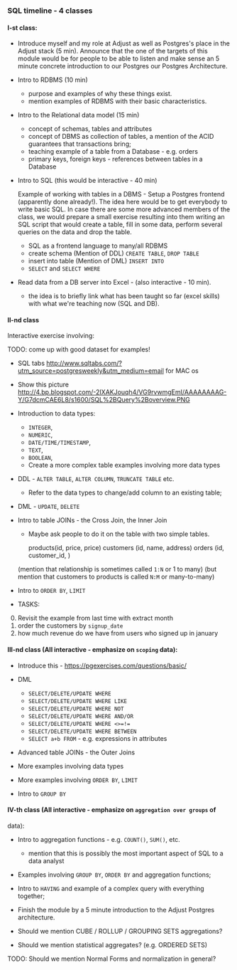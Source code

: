 ### SQL timeline - 4 classes

#### I-st class:

* Introduce myself and my role at Adjust as well as Postgres's place in the
  Adjust stack (5 min). Announce that the one of the targets of this module
  would be for people to be able to listen and make sense an 5 minute concrete
  introduction to our Postgres our Postgres Architecture.

* Intro to RDBMS (10 min)
  - purpose and examples of why these things exist.
  - mention examples of RDBMS with their basic characteristics.

* Intro to the Relational data model (15 min)
  - concept of schemas, tables and attributes
  - concept of DBMS as collection of tables, a mention of the ACID guarantees
    that transactions bring;
  - teaching example of a table from a Database - e.g. orders
  - primary keys, foreign keys - references between tables in a Database

* Intro to SQL (this would be interactive - 40 min)

  Example of working with tables in a DBMS - Setup a Postgres frontend
  (apparently done already!). The idea here would be to get everybody to write
  basic SQL. In case there are some more advanced members of the class, we would
  prepare a small exercise resulting into them writing an SQL script that would
  create a table, fill in some data, perform several queries on the data and
  drop the table.

  - SQL as a frontend language to many/all RDBMS
  - create schema (Mention of DDL) `CREATE TABLE`, `DROP TABLE`
  - insert into table (Mention of DML) `INSERT INTO`
  - `SELECT` and `SELECT WHERE`

* Read data from a DB server into Excel - (also interactive - 10 min).
  - the idea is to briefly link what has been taught so far (excel skills) with
    what we're teaching now (SQL and DB).

#### II-nd class

Interactive exercise involving:

TODO: come up with good dataset for examples!

* SQL tabs http://www.sqltabs.com/?utm_source=postgresweekly&utm_medium=email for MAC os

* Show this picture http://4.bp.blogspot.com/-2IXAKJouqh4/VG9rvwmgEmI/AAAAAAAAG-Y/G7dcmCAE6L8/s1600/SQL%2BQuery%2Boverview.PNG

* Introduction to data types:
  - `INTEGER`,
  - `NUMERIC`,
  - `DATE/TIME/TIMESTAMP`,
  - `TEXT`,
  - `BOOLEAN`,
  - Create a more complex table examples involving more data types

* DDL - `ALTER TABLE`, `ALTER COLUMN`, `TRUNCATE TABLE` etc.
  - Refer to the data types to change/add column to an existing table;
* DML - `UPDATE`, `DELETE`
* Intro to table JOINs - the Cross Join, the Inner Join
  - Maybe ask people to do it on the table with two simple tables.

    products(id, price, price)
    customers (id, name, address)
    orders (id, customer_id, )

  (mention that relationship is sometimes called `1:N` or 1 to many)
  (but mention that customers to products is called `N:M` or many-to-many)

* Intro to `ORDER BY`, `LIMIT`

* TASKS:

0. Revisit the example from last time with extract month
1. order the customers by `signup_date`
2. how much revenue do we have from users who signed up in january

#### III-nd class (All interactive - emphasize on `scoping` data):

* Introduce this - https://pgexercises.com/questions/basic/

* DML
  - `SELECT/DELETE/UPDATE WHERE`
  - `SELECT/DELETE/UPDATE WHERE LIKE`
  - `SELECT/DELETE/UPDATE WHERE NOT`
  - `SELECT/DELETE/UPDATE WHERE AND/OR`
  - `SELECT/DELETE/UPDATE WHERE <>=!=`
  - `SELECT/DELETE/UPDATE WHERE BETWEEN`
  - `SELECT a+b FROM` - e.g. expressions in attributes
* Advanced table JOINs - the Outer Joins
* More examples involving data types
* More examples involving `ORDER BY`, `LIMIT`
* Intro to `GROUP BY`

#### IV-th class (All interactive - emphasize on `aggregation over groups` of
data):

* Intro to aggregation functions - e.g. `COUNT()`, `SUM()`, etc.
  - mention that this is possibly the most important aspect of SQL to a data
    analyst
* Examples involving `GROUP BY`, `ORDER BY` and aggregation functions;
* Intro to `HAVING` and example of a complex query with everything together;
* Finish the module by a 5 minute introduction to the Adjust Postgres
  architecture.

* Should we mention CUBE / ROLLUP / GROUPING SETS aggregations?
* Should we mention statistical aggregates? (e.g. ORDERED SETS)

TODO: Should we mention Normal Forms and normalization in general?

